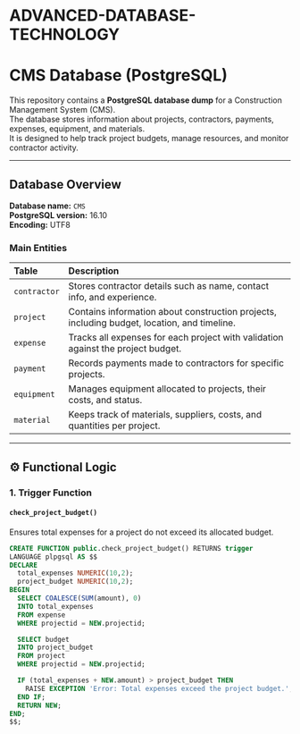 # ADVANCED-DATABASE-TECHNOLOGY
# CMS Database (PostgreSQL)

This repository contains a **PostgreSQL database dump** for a Construction Management System (CMS).  
The database stores information about projects, contractors, payments, expenses, equipment, and materials.  
It is designed to help track project budgets, manage resources, and monitor contractor activity.

---

##  Database Overview

**Database name:** `CMS`  
**PostgreSQL version:** 16.10  
**Encoding:** UTF8

### Main Entities

| Table | Description |
|:------|:-------------|
| `contractor` | Stores contractor details such as name, contact info, and experience. |
| `project` | Contains information about construction projects, including budget, location, and timeline. |
| `expense` | Tracks all expenses for each project with validation against the project budget. |
| `payment` | Records payments made to contractors for specific projects. |
| `equipment` | Manages equipment allocated to projects, their costs, and status. |
| `material` | Keeps track of materials, suppliers, costs, and quantities per project. |

---

## ⚙️ Functional Logic

### 1. **Trigger Function**
#### `check_project_budget()`
Ensures total expenses for a project do not exceed its allocated budget.
```sql
CREATE FUNCTION public.check_project_budget() RETURNS trigger
LANGUAGE plpgsql AS $$
DECLARE
  total_expenses NUMERIC(10,2);
  project_budget NUMERIC(10,2);
BEGIN
  SELECT COALESCE(SUM(amount), 0)
  INTO total_expenses
  FROM expense
  WHERE projectid = NEW.projectid;

  SELECT budget
  INTO project_budget
  FROM project
  WHERE projectid = NEW.projectid;

  IF (total_expenses + NEW.amount) > project_budget THEN
    RAISE EXCEPTION 'Error: Total expenses exceed the project budget.';
  END IF;
  RETURN NEW;
END;
$$;

